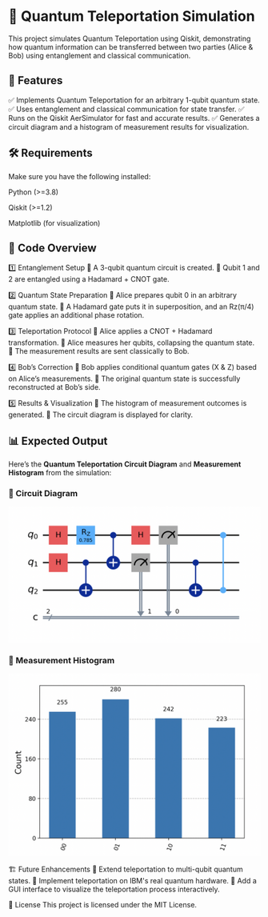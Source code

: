 # 🔗 Quantum Teleportation Simulation
This project simulates Quantum Teleportation using Qiskit, demonstrating how quantum information can be transferred between two parties (Alice & Bob) using entanglement and classical communication.

## 📌 Features
✅ Implements Quantum Teleportation for an arbitrary 1-qubit quantum state.
✅ Uses entanglement and classical communication for state transfer.
✅ Runs on the Qiskit AerSimulator for fast and accurate results.
✅ Generates a circuit diagram and a histogram of measurement results for visualization.

## 🛠️ Requirements
Make sure you have the following installed:

Python (>=3.8)

Qiskit (>=1.2)

Matplotlib (for visualization)

## 📜 Code Overview
1️⃣ Entanglement Setup
🔹 A 3-qubit quantum circuit is created.
🔹 Qubit 1 and 2 are entangled using a Hadamard + CNOT gate.

2️⃣ Quantum State Preparation
🔹 Alice prepares qubit 0 in an arbitrary quantum state.
🔹 A Hadamard gate puts it in superposition, and an Rz(π/4) gate applies an additional phase rotation.

3️⃣ Teleportation Protocol
🔹 Alice applies a CNOT + Hadamard transformation.
🔹 Alice measures her qubits, collapsing the quantum state.
🔹 The measurement results are sent classically to Bob.

4️⃣ Bob’s Correction
🔹 Bob applies conditional quantum gates (X & Z) based on Alice’s measurements.
🔹 The original quantum state is successfully reconstructed at Bob’s side.

5️⃣ Results & Visualization
🔹 The histogram of measurement outcomes is generated.
🔹 The circuit diagram is displayed for clarity.

## 📊 Expected Output  
Here’s the **Quantum Teleportation Circuit Diagram** and **Measurement Histogram** from the simulation:  

### **🔹 Circuit Diagram**  
![Quantum Teleportation Circuit](./circuit_diagram.png)  

### **🔹 Measurement Histogram**  
![Measurement Histogram](./histogram.png)  




🏗️ Future Enhancements
🚀 Extend teleportation to multi-qubit quantum states.
🚀 Implement teleportation on IBM's real quantum hardware.
🚀 Add a GUI interface to visualize the teleportation process interactively.

📜 License
This project is licensed under the MIT License.
